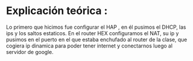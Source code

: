 # Explicación teórica :
Lo primero que hicimos fue configurar el HAP , en él pusimos el DHCP, las ips y los saltos estaticos. En el router HEX configuramos 
el NAT, su ip y pusimos en el puerto en el que estaba enchufado al router de la clase, que cogiera ip dinamica para poder tener internet y conectarnos luego al servidor de google.

